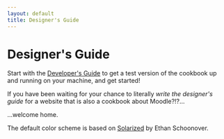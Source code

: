 ```yaml
---
layout: default
title: Designer's Guide
---
```


# Designer's Guide

Start with the [Developer's Guide]({{site.url}}/developers-guide) to get a test version of the cookbook up and running on your machine, and get started!

If you have been waiting for your chance to literally _write the designer's guide_ for a website that is also a cookbook about Moodle?!?...

...welcome home.

The default color scheme is based on [Solarized](http://ethanschoonover.com/solarized) by Ethan Schoonover.
